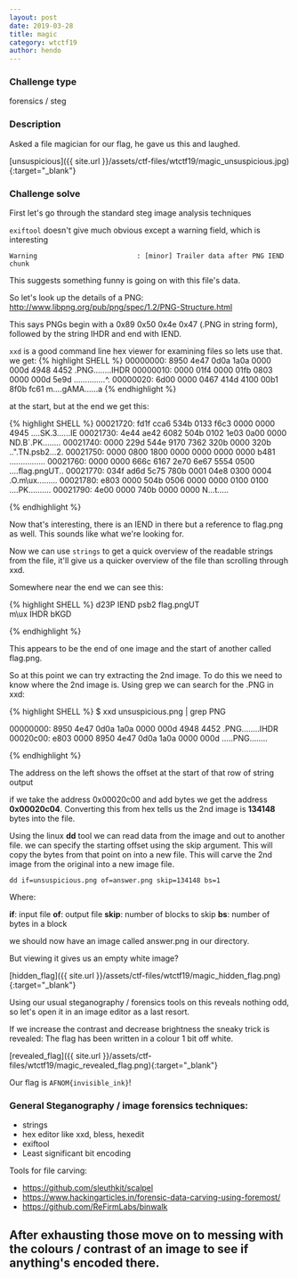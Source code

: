 ```yaml
---
layout: post
date: 2019-03-28
title: magic
category: wtctf19
author: hendo
---
```


### Challenge type
forensics / steg

### Description

Asked a file magician for our flag, he gave us this and laughed.

[unsuspicious]({{ site.url }}/assets/ctf-files/wtctf19/magic_unsuspicious.jpg){:target="_blank"}

### Challenge solve

First let's go through the standard steg image analysis techniques

`exiftool` doesn't give much obvious except a warning field, which is interesting

`Warning                         : [minor] Trailer data after PNG IEND chunk`

This suggests something funny is going on with this file's data.

So let's look up the details of a PNG:
http://www.libpng.org/pub/png/spec/1.2/PNG-Structure.html

This says PNGs begin with a 0x89 0x50 0x4e 0x47 (.PNG in string form), followed by the string IHDR and end with IEND.

`xxd` is a good command line hex viewer for examining files so lets use that.
we get:
{% highlight SHELL %}
00000000: 8950 4e47 0d0a 1a0a 0000 000d 4948 4452  .PNG........IHDR
00000010: 0000 01f4 0000 01fb 0803 0000 000d 5e9d  ..............^.
00000020: 6d00 0000 0467 414d 4100 00b1 8f0b fc61  m....gAMA......a
{% endhighlight %}

at the start, but at the end we get this:

{% highlight SHELL %}
00021720: fd1f cca6 534b 0133 f6c3 0000 0000 4945  ....SK.3......IE
00021730: 4e44 ae42 6082 504b 0102 1e03 0a00 0000  ND.B`.PK........
00021740: 0000 229d 544e 9170 7362 320b 0000 320b  ..".TN.psb2...2.
00021750: 0000 0800 1800 0000 0000 0000 0000 b481  ................
00021760: 0000 0000 666c 6167 2e70 6e67 5554 0500  ....flag.pngUT..
00021770: 034f ad6d 5c75 780b 0001 04e8 0300 0004  .O.m\ux.........
00021780: e803 0000 504b 0506 0000 0000 0100 0100  ....PK..........
00021790: 4e00 0000 740b 0000 0000                 N...t.....

{% endhighlight %}


Now that's interesting, there is an IEND in there but a reference to flag.png as well. This sounds like what we're looking for.

Now we can use `strings` to get a quick overview of the readable strings from the file, it'll give us a quicker overview of the file than scrolling through xxd.

Somewhere near the end we can see this:

{% highlight SHELL %}
d23P
IEND
psb2
flag.pngUT	
m\ux
IHDR
bKGD

{% endhighlight %}

This appears to be the end of one image and the start of another called flag.png.

So at this point we can try extracting the 2nd image. To do this we need to know where the 2nd image is. Using grep we can search for the .PNG in xxd:

{% highlight SHELL %}
$ xxd unsuspicious.png | grep PNG

00000000: 8950 4e47 0d0a 1a0a 0000 000d 4948 4452  .PNG........IHDR
00020c00: e803 0000 8950 4e47 0d0a 1a0a 0000 000d  .....PNG........

{% endhighlight %}

The address on the left shows the offset at the start of that row of string output

if we take the address 0x00020c00 and add bytes we get the address **0x00020c04**.
Converting this from hex tells us the 2nd image is **134148** bytes into the file.


Using the linux **dd** tool we can read data from the image and out to another file. we can specify the starting offset using the skip argument. This will copy the bytes from that point on into a new file. This will carve the 2nd image from the original into a new image file.

`dd if=unsuspicious.png of=answer.png skip=134148 bs=1`

Where:

**if**:    input file
**of**:    output file
**skip**:  number of blocks to skip
**bs**:    number of bytes in a block

we should now have an image called answer.png in our directory.

But viewing it gives us an empty white image?

[hidden_flag]({{ site.url }}/assets/ctf-files/wtctf19/magic_hidden_flag.png){:target="_blank"}

Using our usual steganography / forensics tools on this reveals nothing odd, so let's open it in an image editor as a last resort.

If we increase the contrast and decrease brightness the sneaky trick is revealed:
The flag has been written in a colour 1 bit off white.

[revealed_flag]({{ site.url }}/assets/ctf-files/wtctf19/magic_revealed_flag.png){:target="_blank"}

Our flag is `AFNOM{invisible_ink}`!

### General Steganography / image forensics techniques:

 - strings
 - hex editor like xxd, bless, hexedit
 - exiftool
 - Least significant bit encoding

Tools for file carving:
 - https://github.com/sleuthkit/scalpel
 - https://www.hackingarticles.in/forensic-data-carving-using-foremost/
 - https://github.com/ReFirmLabs/binwalk

After exhausting those move on to messing with the colours / contrast of an image to see if anything's encoded there.
---